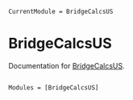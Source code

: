 ```@meta
CurrentModule = BridgeCalcsUS
```

# BridgeCalcsUS

Documentation for [BridgeCalcsUS](https://github.com/co1emi11er2/BridgeCalcsUS.jl).

```@index
```

```@autodocs
Modules = [BridgeCalcsUS]
```

